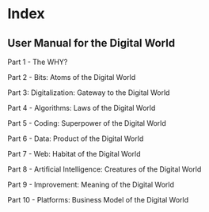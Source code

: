 # Index

## User Manual for the Digital World

Part 1 - The WHY?

Part 2 - Bits: Atoms of the Digital World

Part 3: Digitalization: Gateway to the Digital World

Part 4 - Algorithms: Laws of the Digital World

Part 5 - Coding: Superpower of the Digital World

Part 6 - Data: Product of the Digital World

Part 7 - Web: Habitat of the Digital World

Part 8 - Artificial Intelligence: Creatures of the Digital World

Part 9 - Improvement: Meaning of the Digital World

Part 10 - Platforms: Business Model of the Digital World

